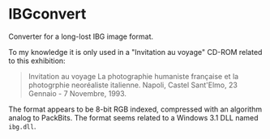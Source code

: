 # IBGconvert

Converter for a long-lost IBG image format. 

To my knowledge it is only used in a "Invitation au voyage" CD-ROM
related to this exhibition:

> Invitation au voyage La photographie humaniste française et la
> photogrphie neoréaliste italienne. Napoli, Castel Sant'Elmo, 23
> Gennaio - 7 Novembre, 1993.

The format appears to be 8-bit RGB indexed, compressed with an
algorithm analog to PackBits.  The format seems related to a Windows
3.1 DLL named `ibg.dll`.
